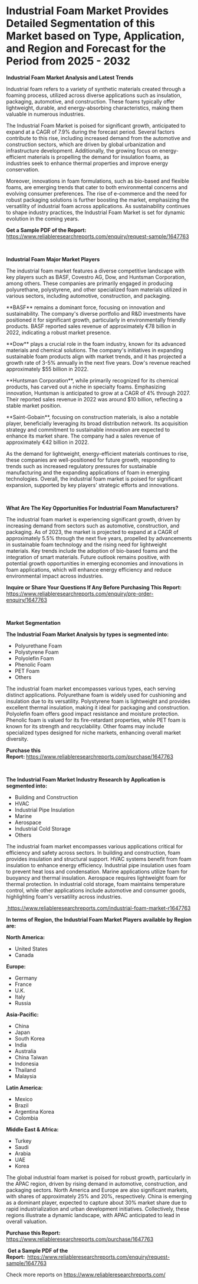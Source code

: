 <p><h1>Industrial Foam Market Provides Detailed Segmentation of this Market based on Type, Application, and Region and Forecast for the Period from 2025 - 2032</h1></p><p><strong>Industrial Foam Market Analysis and Latest Trends</strong></p>
<p><p>Industrial foam refers to a variety of synthetic materials created through a foaming process, utilized across diverse applications such as insulation, packaging, automotive, and construction. These foams typically offer lightweight, durable, and energy-absorbing characteristics, making them valuable in numerous industries.</p><p>The Industrial Foam Market is poised for significant growth, anticipated to expand at a CAGR of 7.9% during the forecast period. Several factors contribute to this rise, including increased demand from the automotive and construction sectors, which are driven by global urbanization and infrastructure development. Additionally, the growing focus on energy-efficient materials is propelling the demand for insulation foams, as industries seek to enhance thermal properties and improve energy conservation.</p><p>Moreover, innovations in foam formulations, such as bio-based and flexible foams, are emerging trends that cater to both environmental concerns and evolving consumer preferences. The rise of e-commerce and the need for robust packaging solutions is further boosting the market, emphasizing the versatility of industrial foam across applications. As sustainability continues to shape industry practices, the Industrial Foam Market is set for dynamic evolution in the coming years.</p></p>
<p><strong>Get a Sample PDF of the Report:&nbsp;</strong> <a href="https://www.reliableresearchreports.com/enquiry/request-sample/1647763?utm_campaign=2040&utm_medium=2&utm_source=Github&utm_content=ia&utm_term=30012025&utm_id=industrial-foam">https://www.reliableresearchreports.com/enquiry/request-sample/1647763</a></p>
<p>&nbsp;</p>
<p><strong>Industrial Foam Major Market Players</strong></p>
<p><p>The industrial foam market features a diverse competitive landscape with key players such as BASF, Covestro AG, Dow, and Huntsman Corporation, among others. These companies are primarily engaged in producing polyurethane, polystyrene, and other specialized foam materials utilized in various sectors, including automotive, construction, and packaging.</p><p>**BASF** remains a dominant force, focusing on innovation and sustainability. The company's diverse portfolio and R&D investments have positioned it for significant growth, particularly in environmentally friendly products. BASF reported sales revenue of approximately €78 billion in 2022, indicating a robust market presence.</p><p>**Dow** plays a crucial role in the foam industry, known for its advanced materials and chemical solutions. The company's initiatives in expanding sustainable foam products align with market trends, and it has projected a growth rate of 3-5% annually in the next five years. Dow's revenue reached approximately $55 billion in 2022.</p><p>**Huntsman Corporation**, while primarily recognized for its chemical products, has carved out a niche in specialty foams. Emphasizing innovation, Huntsman is anticipated to grow at a CAGR of 4% through 2027. Their reported sales revenue in 2022 was around $10 billion, reflecting a stable market position.</p><p>**Saint-Gobain**, focusing on construction materials, is also a notable player, beneficially leveraging its broad distribution network. Its acquisition strategy and commitment to sustainable innovation are expected to enhance its market share. The company had a sales revenue of approximately €42 billion in 2022.</p><p>As the demand for lightweight, energy-efficient materials continues to rise, these companies are well-positioned for future growth, responding to trends such as increased regulatory pressures for sustainable manufacturing and the expanding applications of foam in emerging technologies. Overall, the industrial foam market is poised for significant expansion, supported by key players' strategic efforts and innovations.</p></p>
<p>&nbsp;</p>
<p><strong>What Are The Key Opportunities For Industrial Foam Manufacturers?</strong></p>
<p><p>The industrial foam market is experiencing significant growth, driven by increasing demand from sectors such as automotive, construction, and packaging. As of 2023, the market is projected to expand at a CAGR of approximately 5.5% through the next five years, propelled by advancements in sustainable foam technology and the rising need for lightweight materials. Key trends include the adoption of bio-based foams and the integration of smart materials. Future outlook remains positive, with potential growth opportunities in emerging economies and innovations in foam applications, which will enhance energy efficiency and reduce environmental impact across industries.</p></p>
<p><strong>Inquire or Share Your Questions If Any Before Purchasing This Report:</strong> <a href="https://www.reliableresearchreports.com/enquiry/pre-order-enquiry/1647763?utm_campaign=2040&utm_medium=2&utm_source=Github&utm_content=ia&utm_term=30012025&utm_id=industrial-foam">https://www.reliableresearchreports.com/enquiry/pre-order-enquiry/1647763</a></p>
<p>&nbsp;</p>
<p><strong>Market Segmentation</strong></p>
<p><strong>The Industrial Foam Market Analysis by types is segmented into:</strong></p>
<p><ul><li>Polyurethane Foam</li><li>Polystyrene Foam</li><li>Polyolefin Foam</li><li>Phenolic Foam</li><li>PET Foam</li><li>Others</li></ul></p>
<p><p>The industrial foam market encompasses various types, each serving distinct applications. Polyurethane foam is widely used for cushioning and insulation due to its versatility. Polystyrene foam is lightweight and provides excellent thermal insulation, making it ideal for packaging and construction. Polyolefin foam offers good impact resistance and moisture protection. Phenolic foam is valued for its fire-retardant properties, while PET foam is known for its strength and recyclability. Other foams may include specialized types designed for niche markets, enhancing overall market diversity.</p></p>
<p><strong>Purchase this Report:&nbsp;</strong><a href="https://www.reliableresearchreports.com/purchase/1647763?utm_campaign=2040&utm_medium=2&utm_source=Github&utm_content=ia&utm_term=30012025&utm_id=industrial-foam">https://www.reliableresearchreports.com/purchase/1647763</a></p>
<p>&nbsp;</p>
<p><strong>The Industrial Foam Market Industry Research by Application is segmented into:</strong></p>
<p><ul><li>Building and Construction</li><li>HVAC</li><li>Industrial Pipe Insulation</li><li>Marine</li><li>Aerospace</li><li>Industrial Cold Storage</li><li>Others</li></ul></p>
<p><p>The industrial foam market encompasses various applications critical for efficiency and safety across sectors. In building and construction, foam provides insulation and structural support. HVAC systems benefit from foam insulation to enhance energy efficiency. Industrial pipe insulation uses foam to prevent heat loss and condensation. Marine applications utilize foam for buoyancy and thermal insulation. Aerospace requires lightweight foam for thermal protection. In industrial cold storage, foam maintains temperature control, while other applications include automotive and consumer goods, highlighting foam's versatility across industries.</p></p>
<p><a href="https://www.reliableresearchreports.com/industrial-foam-market-r1647763?utm_campaign=2040&utm_medium=2&utm_source=Github&utm_content=ia&utm_term=30012025&utm_id=industrial-foam">&nbsp;https://www.reliableresearchreports.com/industrial-foam-market-r1647763</a></p>
<p><strong>In terms of Region, the Industrial Foam Market Players available by Region are:</strong></p>
<p>
    <p> <strong> North America: </strong>
        <ul>
            <li>United States</li>
            <li>Canada</li>
        </ul>
        </p> 
    <p> <strong> Europe: </strong>
        <ul>
            <li>Germany</li>
            <li>France</li>
            <li>U.K.</li>
            <li>Italy</li>
            <li>Russia</li>
        </ul>
        </p> 
    <p> <strong> Asia-Pacific: </strong>
        <ul>
            <li>China</li>
            <li>Japan</li>
            <li>South Korea</li>
            <li>India</li>
            <li>Australia</li>
            <li>China Taiwan</li>
            <li>Indonesia</li>
            <li>Thailand</li>
            <li>Malaysia</li>
        </ul>
        </p> 
    <p> <strong> Latin America: </strong>
        <ul>
            <li>Mexico</li>
            <li>Brazil</li>
            <li>Argentina Korea</li>
            <li>Colombia</li>
        </ul>
        </p> 
    <p> <strong> Middle East & Africa: </strong>
        <ul>
            <li>Turkey</li>
            <li>Saudi</li>
            <li>Arabia</li>
            <li>UAE</li>
            <li>Korea</li>
        </ul>
    </p>
    </p>
<p><p>The global industrial foam market is poised for robust growth, particularly in the APAC region, driven by rising demand in automotive, construction, and packaging sectors. North America and Europe are also significant markets, with shares of approximately 25% and 20%, respectively. China is emerging as a dominant player, expected to capture about 30% market share due to rapid industrialization and urban development initiatives. Collectively, these regions illustrate a dynamic landscape, with APAC anticipated to lead in overall valuation.</p></p>
<p><strong>Purchase this Report: </strong><a href="https://www.reliableresearchreports.com/purchase/1647763?utm_campaign=2040&utm_medium=2&utm_source=Github&utm_content=ia&utm_term=30012025&utm_id=industrial-foam">https://www.reliableresearchreports.com/purchase/1647763</a></p>
<p>&nbsp;<strong>Get a Sample PDF of the Report:&nbsp;&nbsp;</strong><a href="https://www.reliableresearchreports.com/enquiry/request-sample/1647763?utm_campaign=2040&utm_medium=2&utm_source=Github&utm_content=ia&utm_term=30012025&utm_id=industrial-foam">https://www.reliableresearchreports.com/enquiry/request-sample/1647763</a></p>
<p><strong></strong></p>
<p>Check more reports on <a href="https://www.reliableresearchreports.com/?utm_campaign=2040&utm_medium=2&utm_source=Github&utm_content=ia&utm_term=30012025&utm_id=industrial-foam">https://www.reliableresearchreports.com/</a></p>